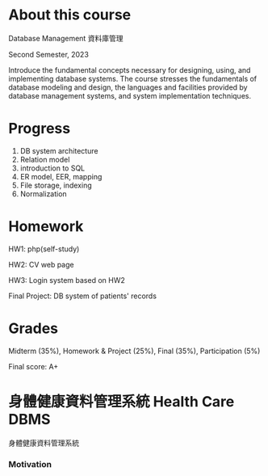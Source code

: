 About this course
===
Database Management 資料庫管理

Second Semester, 2023

Introduce the fundamental concepts necessary for designing, using, and 
implementing database systems. The course stresses the fundamentals of database modeling and 
design, the languages and facilities provided by database management systems, and system 
implementation techniques. 

Progress
===
1. DB system architecture
2. Relation model
3. introduction to SQL
4. ER model, EER, mapping
5. File storage, indexing
6. Normalization 

Homework
===
HW1: php(self-study)

HW2: CV web page

HW3: Login system based on HW2

Final Project: DB system of patients' records


Grades
===
Midterm (35%), Homework & Project (25%), Final (35%), Participation (5%)

Final score: A+

身體健康資料管理系統
Health Care DBMS
===
身體健康資料管理系統
### Motivation

